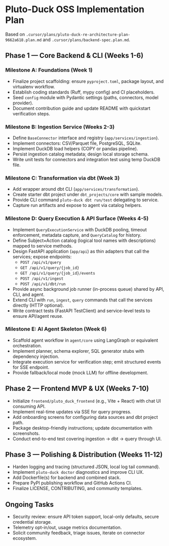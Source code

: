 # Pluto-Duck OSS Implementation Plan

Based on `.cursor/plans/pluto-duck-re-architecture-plan-9662a618.plan.md` and
`.cursor/plans/backend-spec.plan.md`.

## Phase 1 — Core Backend & CLI (Weeks 1-6)

### Milestone A: Foundations (Week 1)
- Finalize project scaffolding: ensure `pyproject.toml`, package layout, and virtualenv workflow.
- Establish coding standards (Ruff, mypy config) and CI placeholders.
- Seed `config` module with Pydantic settings (paths, connectors, model provider).
- Document contribution guide and update README with quickstart verification steps.

### Milestone B: Ingestion Service (Weeks 2-3)
- Define `BaseConnector` interface and registry (`app/services/ingestion`).
- Implement connectors: CSV/Parquet file, PostgreSQL, SQLite.
- Implement DuckDB load helpers (COPY or pandas pipeline).
- Persist ingestion catalog metadata; design local storage schema.
- Write unit tests for connectors and integration test using temp DuckDB file.

### Milestone C: Transformation via dbt (Week 3)
- Add wrapper around dbt CLI (`app/services/transformation`).
- Create starter dbt project under `dbt_projects/core` with sample models.
- Provide CLI command `pluto-duck dbt run/test` delegating to service.
- Capture run artifacts and expose to agent via catalog helpers.

### Milestone D: Query Execution & API Surface (Weeks 4-5)
- Implement `QueryExecutionService` with DuckDB pooling, timeout enforcement, metadata capture, and `QueryCatalog` for history.
- Define Subject×Action catalog (logical tool names with descriptions) mapped to service methods.
- Design FastAPI application (`app/api`) as thin adapters that call the services; expose endpoints:
  - `POST /api/v1/query`
  - `GET /api/v1/query/{job_id}`
  - `GET /api/v1/query/{job_id}/events`
  - `POST /api/v1/ingest`
  - `POST /api/v1/dbt/run`
- Provide async background job runner (in-process queue) shared by API, CLI, and agent.
- Extend CLI with `run`, `ingest`, `query` commands that call the services directly (HTTP optional).
- Write contract tests (FastAPI TestClient) and service-level tests to ensure API/agent reuse.

### Milestone E: AI Agent Skeleton (Week 6)
- Scaffold agent workflow in `agent/core` using LangGraph or equivalent orchestration.
- Implement planner, schema explorer, SQL generator stubs with dependency injection.
- Integrate execution service for verification step; emit structured events for SSE endpoint.
- Provide fallback/local mode (mock LLM) for offline development.

## Phase 2 — Frontend MVP & UX (Weeks 7-10)
- Initialize `frontend/pluto_duck_frontend` (e.g., Vite + React) with chat UI consuming API.
- Implement real-time updates via SSE for query progress.
- Add onboarding screens for configuring data sources and dbt project path.
- Package desktop-friendly instructions; update documentation with screenshots.
- Conduct end-to-end test covering ingestion → dbt → query through UI.

## Phase 3 — Polishing & Distribution (Weeks 11-12)
- Harden logging and tracing (structured JSON, local log tail command).
- Implement `pluto-duck doctor` diagnostics and improve CLI UX.
- Add Dockerfile(s) for backend and combined stack.
- Prepare PyPI publishing workflow and GitHub Actions CI.
- Finalize LICENSE, CONTRIBUTING, and community templates.

## Ongoing Tasks
- Security review: ensure API token support, local-only defaults, secure credential storage.
- Telemetry opt-in/out, usage metrics documentation.
- Solicit community feedback, triage issues, iterate on connector ecosystem.


